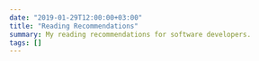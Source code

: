```yaml
---
date: "2019-01-29T12:00:00+03:00"
title: "Reading Recommendations"
summary: My reading recommendations for software developers.
tags: []
---
```

